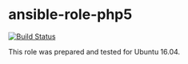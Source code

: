 # ansible-role-php5

[![Build Status](https://travis-ci.com/iroquoisorg/ansible-role-php5.svg?branch=master)](https://travis-ci.com/iroquoisorg/ansible-role-php5)

This role was prepared and tested for Ubuntu 16.04.
